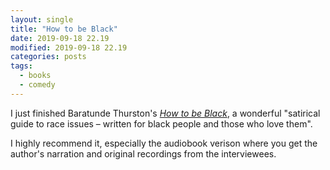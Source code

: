 ```yaml
---
layout: single
title: "How to be Black"
date: 2019-09-18 22.19
modified: 2019-09-18 22.19
categories: posts
tags:
  - books
  - comedy
---
```


I just finished Baratunde Thurston's [_How to be Black_](https://howtobeblack.me/),
a wonderful "satirical guide to race issues – written for black people and those who love them".

I highly recommend it, especially the audiobook verison where you get the author's narration and original recordings from the interviewees.
